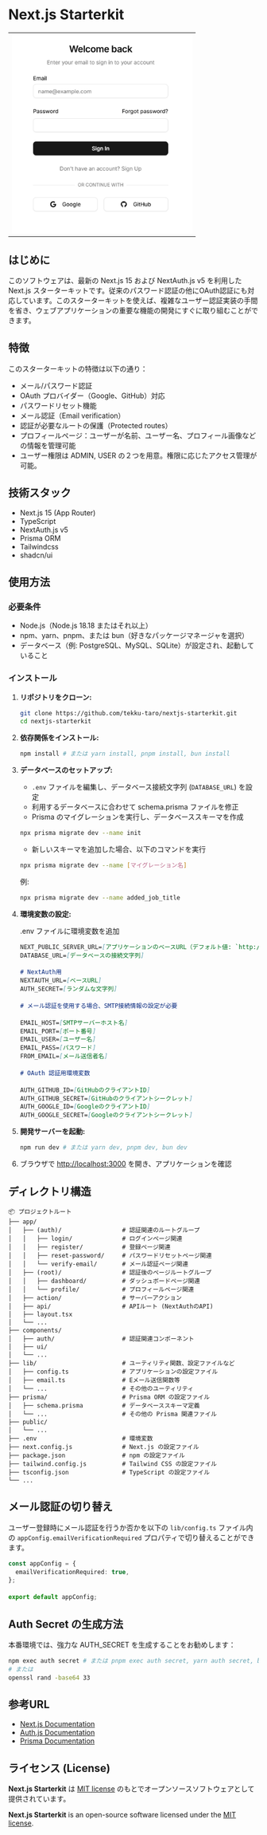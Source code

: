 # Next.js Starterkit

<table><tr><td>
  <img src=".\public\login.png" height="400">
</td></tr></table>


## はじめに

このソフトウェアは、最新の Next.js 15 および NextAuth.js v5 を利用した Next.js スターターキットです。従来のパスワード認証の他にOAuth認証にも対応しています。このスターターキットを使えば、複雑なユーザー認証実装の手間を省き、ウェブアプリケーションの重要な機能の開発にすぐに取り組むことができます。

## 特徴

このスターターキットの特徴は以下の通り：

- メール/パスワード認証  
- OAuth プロバイダー（Google、GitHub）対応  
- パスワードリセット機能  
- メール認証（Email verification）  
- 認証が必要なルートの保護（Protected routes）
- プロフィールページ：ユーザーが名前、ユーザー名、プロフィール画像などの情報を管理可能
- ユーザー権限は ADMIN, USER の２つを用意。権限に応じたアクセス管理が可能。


## 技術スタック

- Next.js 15 (App Router)
- TypeScript
- NextAuth.js v5
- Prisma ORM
- Tailwindcss
- shadcn/ui
  

## 使用方法

 ### 必要条件

*   Node.js（Node.js 18.18 またはそれ以上）  
*   npm、yarn、pnpm、または bun（好きなパッケージマネージャを選択）  
*   データベース（例: PostgreSQL、MySQL、SQLite）が設定され、起動していること  

### インストール

1.  **リポジトリをクローン:**
    ```bash
    git clone https://github.com/tekku-taro/nextjs-starterkit.git
    cd nextjs-starterkit
    ```

2.  **依存関係をインストール:**
    ```bash
    npm install # または yarn install, pnpm install, bun install
    ```

3.  **データベースのセットアップ:**

    * `.env` ファイルを編集し、データベース接続文字列 (`DATABASE_URL`) を設定  
    * 利用するデータベースに合わせて schema.prisma ファイルを修正  
    * Prisma のマイグレーションを実行し、データベーススキーマを作成  
    ```bash
    npx prisma migrate dev --name init
    ```
    * 新しいスキーマを追加した場合、以下のコマンドを実行  
    ```bash
    npx prisma migrate dev --name [マイグレーション名]
    ```
    例:  
    ```bash
    npx prisma migrate dev --name added_job_title
    ```

4.  **環境変数の設定:**
 
    .env ファイルに環境変数を追加

    ```md
    NEXT_PUBLIC_SERVER_URL=[アプリケーションのベースURL（デフォルト値: `http://localhost:3000`）]
    DATABASE_URL=[データベースの接続文字列]

    # NextAuth用
    NEXTAUTH_URL=[ベースURL]
    AUTH_SECRET=[ランダムな文字列]

    # メール認証を使用する場合、SMTP接続情報の設定が必要

    EMAIL_HOST=[SMTPサーバーホスト名]
    EMAIL_PORT=[ポート番号]
    EMAIL_USER=[ユーザー名]
    EMAIL_PASS=[パスワード]
    FROM_EMAIL=[メール送信者名]

    # OAuth 認証用環境変数

    AUTH_GITHUB_ID=[GitHubのクライアントID]
    AUTH_GITHUB_SECRET=[GitHubのクライアントシークレット]
    AUTH_GOOGLE_ID=[GoogleのクライアントID]
    AUTH_GOOGLE_SECRET=[Googleのクライアントシークレット]
    ```


5.  **開発サーバーを起動:**
    ```bash
    npm run dev # または yarn dev, pnpm dev, bun dev
    ```

6.  ブラウザで [http://localhost:3000](http://localhost:3000) を開き、アプリケーションを確認


## ディレクトリ構造

```
📦 プロジェクトルート
├── app/                        
│   ├── (auth)/                 # 認証関連のルートグループ
│   │   ├── login/              # ログインページ関連
│   │   ├── register/           # 登録ページ関連
│   │   ├── reset-password/     # パスワードリセットページ関連
│   │   └── verify-email/       # メール認証ページ関連
│   ├── (root)/                 # 認証後のページルートグループ
│   │   ├── dashboard/          # ダッシュボードページ関連
│   │   └── profile/            # プロフィールページ関連
│   ├── action/                 # サーバーアクション
│   ├── api/                    # APIルート (NextAuthのAPI)
│   ├── layout.tsx              
│   └── ...
├── components/                 
│   ├── auth/                   # 認証関連コンポーネント
│   ├── ui/                     
│   └── ...
├── lib/                        # ユーティリティ関数、設定ファイルなど
│   ├── config.ts               # アプリケーションの設定ファイル
│   ├── email.ts                # Eメール送信関数等
│   └── ...                     # その他のユーティリティ
├── prisma/                     # Prisma ORM の設定ファイル
│   ├── schema.prisma           # データベーススキーマ定義
│   └── ...                     # その他の Prisma 関連ファイル
├── public/                     
│   └── ...
├── .env                        # 環境変数
├── next.config.js              # Next.js の設定ファイル
├── package.json                # npm の設定ファイル
├── tailwind.config.js          # Tailwind CSS の設定ファイル
├── tsconfig.json               # TypeScript の設定ファイル
└── ...                        
```



## メール認証の切り替え

ユーザー登録時にメール認証を行うか否かを以下の `lib/config.ts` ファイル内の `appConfig.emailVerificationRequired` プロパティで切り替えることができます。

```ts
const appConfig = {
  emailVerificationRequired: true,
};

export default appConfig;
```


## Auth Secret の生成方法

本番環境では、強力な AUTH_SECRET を生成することをお勧めします：

```bash
npm exec auth secret # または pnpm exec auth secret, yarn auth secret, bunx auth secret
# または
openssl rand -base64 33
```


## 参考URL

*   [Next.js Documentation](https://nextjs.org/docs)
*   [Auth.js Documentation](https://authjs.dev/)
*   [Prisma Documentation](https://www.prisma.io/docs)


## ライセンス (License)

**Next.js Starterkit** は [MIT license](https://opensource.org/licenses/MIT) のもとでオープンソースソフトウェアとして提供されています。

**Next.js Starterkit** is an open-source software licensed under the [MIT license](https://opensource.org/licenses/MIT).
